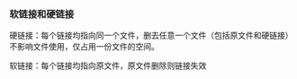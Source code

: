 [^tag]: linux



### 软链接和硬链接

  

硬链接：每个链接均指向同一个文件，删去任意一个文件（包括原文件和硬链接）不影响文件使用，仅占用一份文件的空间。

  

软链接：每个链接均指向原文件，原文件删除则链接失效